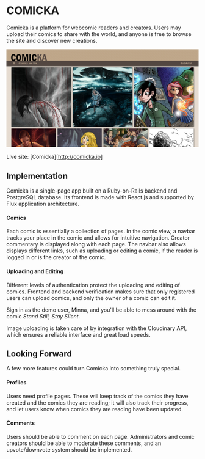 # COMICKA

Comicka is a platform for webcomic readers and creators. Users may upload their
comics to share with the world, and anyone is free to browse the site and
discover new creations.

![splash_page](readme/comicka_splash.png)

Live site: [Comicka][http://comicka.io]

## Implementation

Comicka is a single-page app built on a Ruby-on-Rails backend and PostgreSQL
database. Its frontend is made with React.js and supported by Flux application
architecture.

#### Comics

Each comic is essentially a collection of pages. In the comic view, a navbar
tracks your place in the comic and allows for intuitive navigation. Creator
commentary is displayed along with each page. The navbar also allows displays
different links, such as uploading or editing a comic, if the reader is logged
in or is the creator of the comic.

#### Uploading and Editing

Different levels of authentication protect the uploading and editing of comics.
Frontend and backend verification makes sure that only registered users can
upload comics, and only the owner of a comic can edit it.

Sign in as the demo user, Minna, and you'll be able to mess around with the
comic _Stand Still, Stay Silent_.

Image uploading is taken care of by integration with the Cloudinary API, which
ensures a reliable interface and great load speeds.

## Looking Forward

A few more features could turn Comicka into something truly special.

#### Profiles

Users need profile pages. These will keep track of the comics they have created
and the comics they are reading; it will also track their progress, and let
users know when comics they are reading have been updated.

#### Comments

Users should be able to comment on each page. Administrators and comic creators
should be able to moderate these comments, and an upvote/downvote system should
be implemented.

